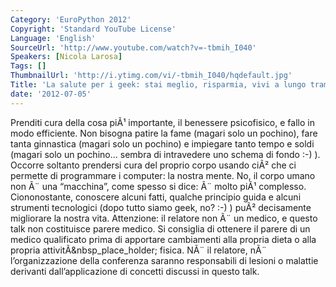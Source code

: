 ```yaml
---
Category: 'EuroPython 2012'
Copyright: 'Standard YouTube License'
Language: 'English'
SourceUrl: 'http://www.youtube.com/watch?v=-tbmih_I040'
Speakers: [Nicola Larosa]
Tags: []
ThumbnailUrl: 'http://i.ytimg.com/vi/-tbmih_I040/hqdefault.jpg'
Title: 'La salute per i geek: stai meglio, risparmia, vivi a lungo tramite la pigrizia'
date: '2012-07-05'
---
```

Prenditi cura della cosa piÃ¹ importante, il benessere psicofisico, e fallo in
modo efficiente. Non bisogna patire la fame (magari solo un pochino), fare
tanta ginnastica (magari solo un pochino) e impiegare tanto tempo e soldi
(magari solo un pochino… sembra di intravedere uno schema di fondo :-) ).
Occorre soltanto prendersi cura del proprio corpo usando ciÃ² che ci permette
di programmare i computer: la nostra mente. No, il corpo umano non Ã¨ una
“macchina”, come spesso si dice: Ã¨ molto piÃ¹ complesso. Ciononostante,
conoscere alcuni fatti, qualche principio guida e alcuni strumenti tecnologici
(dopo tutto siamo geek, no? :-) ) puÃ² decisamente migliorare la nostra vita.
Attenzione: il relatore non Ã¨ un medico, e questo talk non costituisce parere
medico. Si consiglia di ottenere il parere di un medico qualificato prima di
apportare cambiamenti alla propria dieta o alla propria
attivitÃ&nbsp_place_holder; fisica. NÃ¨ il relatore, nÃ¨ l’organizzazione
della conferenza saranno responsabili di lesioni o malattie derivanti
dall’applicazione di concetti discussi in questo talk.

